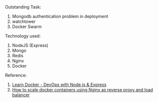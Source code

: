 Outstanding Task:
1. Mongodb authentication problem in deployment
2. watchtower
3. Docker Swarm

Technology used:
1. NodeJS (Express)
2. Mongo
3. Redis
4. Nginx
5. Docker

Reference:
1. [Learn Docker - DevOps with Node.js & Express](https://youtu.be/9zUHg7xjIqQ)
2. [How to scale docker containers using Nginx as reverse proxy and load balancer](https://youtu.be/9aOpRhm33oM)
